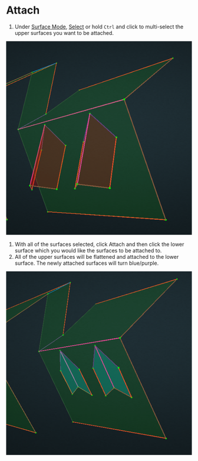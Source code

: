 # Attach

1. Under [Surface Mode](../../mode/#surface-mode), [Select](../../basic-function/#select) or hold `Ctrl` and click to multi-select the upper surfaces you want to be attached.

![](../../.gitbook/assets/attach1.png)

1. With all of the surfaces selected, click Attach and then click the lower surface which you would like the surfaces to be attached to.
2. All of the upper surfaces will be flattened and attached to the lower surface. The newly attached surfaces will turn blue/purple.

![](../../.gitbook/assets/attach2.png)


